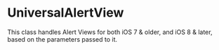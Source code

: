 # UniversalAlertView
This class handles Alert Views for both iOS 7 &amp; older, and iOS 8 &amp; later, based on the parameters passed to it.
